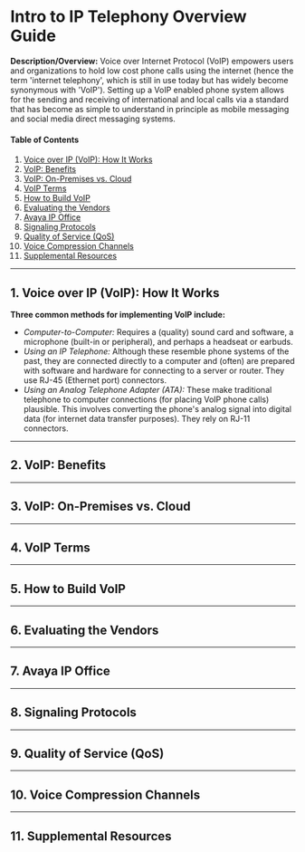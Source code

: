 # Intro to IP Telephony Overview Guide

**Description/Overview:** Voice over Internet Protocol (VoIP) empowers users and organizations to hold low cost phone calls using the internet (hence the term 'internet telephony', which is still in use today but has widely become synonymous with 'VoIP'). Setting up a VoIP enabled phone system allows for the sending and receiving of international and local calls via a standard that has become as simple to understand in principle as mobile messaging and social media direct messaging systems.

#### Table of Contents

1. [Voice over IP (VoIP): How It Works](#voip)
2. [VoIP: Benefits](#benefits)
3. [VoIP: On-Premises vs. Cloud](#hosting)
4. [VoIP Terms](#terms)
5. [How to Build VoIP](#build)
6. [Evaluating the Vendors](#vendors)
7. [Avaya IP Office](#avaya)
8. [Signaling Protocols](#signal)
9. [Quality of Service (QoS)](#qos)
10. [Voice Compression Channels](#channels)
11. [Supplemental Resources](#supplemental)

<hr />

## 1. <a name="voip">Voice over IP (VoIP): How It Works</a>

**Three common methods for implementing VoIP include:**

* *Computer-to-Computer:* Requires a (quality) sound card and software, a microphone (built-in or peripheral), and perhaps a headseat or earbuds.
* *Using an IP Telephone:* Although these resemble phone systems of the past, they are connected directly to a computer and (often) are prepared with software and hardware for connecting to a server or router. They use RJ-45 (Ethernet port) connectors.
* *Using an Analog Telephone Adapter (ATA):* These make traditional telephone to computer connections (for placing VoIP phone calls) plausible. This involves converting the phone's analog signal into digital data (for internet data transfer purposes). They rely on RJ-11 connectors.

<hr />

## 2. <a name="benefits">VoIP: Benefits</a>

<hr />

## 3. <a name="hosting">VoIP: On-Premises vs. Cloud</a>

<hr />

## 4. <a name="terms">VoIP Terms</a>

<hr />

## 5. <a name="build">How to Build VoIP</a>

<hr />

## 6. <a name="vendors">Evaluating the Vendors</a>

<hr />

## 7. <a name="avaya">Avaya IP Office</a>

<hr />

## 8. <a name="signal">Signaling Protocols</a>

<hr />

## 9. <a name="qos">Quality of Service (QoS)</a>

<hr />

## 10. <a name="channels">Voice Compression Channels</a>

<hr />

## 11. <a name="supplemental">Supplemental Resources</a>
